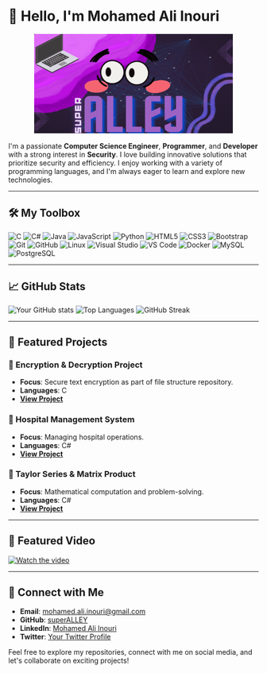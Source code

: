 # 👋 Hello, I'm Mohamed Ali Inouri

<p align="center">
  <img src="https://github.com/superALLEY/superGIF/raw/main/superALLEY.gif" alt="Super GIF" width="400" height="200"/>
</p>

I'm a passionate **Computer Science Engineer**, **Programmer**, and **Developer** with a strong interest in **Security**. I love building innovative solutions that prioritize security and efficiency. I enjoy working with a variety of programming languages, and I'm always eager to learn and explore new technologies.

---

## 🛠️ My Toolbox

![C](https://img.shields.io/badge/C-A8B9CC.svg?style=for-the-badge&logo=c&logoColor=white)
![C#](https://img.shields.io/badge/C%23-239120.svg?style=for-the-badge&logo=c-sharp&logoColor=white)
![Java](https://img.shields.io/badge/Java-007396.svg?style=for-the-badge&logo=java&logoColor=white)
![JavaScript](https://img.shields.io/badge/JavaScript-F7DF1E.svg?style=for-the-badge&logo=javascript&logoColor=black)
![Python](https://img.shields.io/badge/Python-3776AB.svg?style=for-the-badge&logo=python&logoColor=white)
![HTML5](https://img.shields.io/badge/HTML5-E34F26.svg?style=for-the-badge&logo=html5&logoColor=white)
![CSS3](https://img.shields.io/badge/CSS3-1572B6.svg?style=for-the-badge&logo=css3&logoColor=white)
![Bootstrap](https://img.shields.io/badge/Bootstrap-563D7C.svg?style=for-the-badge&logo=bootstrap&logoColor=white)
![Git](https://img.shields.io/badge/Git-F05032.svg?style=for-the-badge&logo=git&logoColor=white)
![GitHub](https://img.shields.io/badge/GitHub-100000?style=for-the-badge&logo=github&logoColor=white)
![Linux](https://img.shields.io/badge/Linux-FCC624?style=for-the-badge&logo=linux&logoColor=black)
![Visual Studio](https://img.shields.io/badge/Visual%20Studio-5C2D91.svg?style=for-the-badge&logo=visual-studio&logoColor=white)
![VS Code](https://img.shields.io/badge/VS%20Code-007ACC.svg?style=for-the-badge&logo=visual-studio-code&logoColor=white)
![Docker](https://img.shields.io/badge/Docker-2496ED.svg?style=for-the-badge&logo=docker&logoColor=white)
![MySQL](https://img.shields.io/badge/MySQL-4479A1.svg?style=for-the-badge&logo=mysql&logoColor=white)
![PostgreSQL](https://img.shields.io/badge/PostgreSQL-336791.svg?style=for-the-badge&logo=postgresql&logoColor=white)

---

## 📈 GitHub Stats

![Your GitHub stats](https://github-readme-stats.vercel.app/api?username=superALLEY&show_icons=true&theme=radical)
![Top Languages](https://github-readme-stats.vercel.app/api/top-langs/?username=superALLEY&layout=compact&theme=radical)
![GitHub Streak](https://streak-stats.demolab.com/?user=superALLEY&theme=radical)

---

## 🌟 Featured Projects

### 🔐 Encryption & Decryption Project
- **Focus**: Secure text encryption as part of file structure repository.
- **Languages**: C
- **[View Project](https://github.com/superALLEY/encryption-decryption)**

### 🏥 Hospital Management System
- **Focus**: Managing hospital operations.
- **Languages**: C#
- **[View Project](https://github.com/superALLEY/hospital-management)**

### 📐 Taylor Series & Matrix Product
- **Focus**: Mathematical computation and problem-solving.
- **Languages**: C#
- **[View Project](https://github.com/superALLEY/taylor-matrix)**

---

## 🎥 Featured Video
[![Watch the video](https://img.youtube.com/vi/VIDEO_ID/maxresdefault.jpg)](https://www.youtube.com/watch?v=VIDEO_ID)

---

## 💬 Connect with Me

- **Email**: [mohamed.ali.inouri@gmail.com](mailto:mohamed.ali.inouri@gmail.com)
- **GitHub**: [superALLEY](https://github.com/superALLEY)
- **LinkedIn**: [Mohamed Ali Inouri](https://www.linkedin.com/in/mohamed-ali-inouri)
- **Twitter**: [Your Twitter Profile](#)

Feel free to explore my repositories, connect with me on social media, and let's collaborate on exciting projects!
